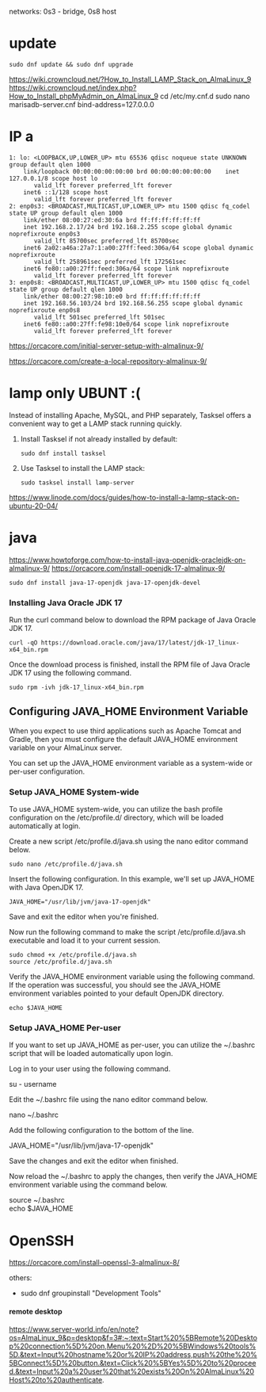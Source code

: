 networks: 0s3 - bridge, 0s8 host

# update

```
sudo dnf update && sudo dnf upgrade
```
https://wiki.crowncloud.net/?How_to_Install_LAMP_Stack_on_AlmaLinux_9
https://wiki.crowncloud.net/index.php?How_to_Install_phpMyAdmin_on_AlmaLinux_9
cd /etc/my.cnf.d
sudo nano marisadb-server.cnf
bind-address=127.0.0.0
# IP a

```shell
1: lo: <LOOPBACK,UP,LOWER_UP> mtu 65536 qdisc noqueue state UNKNOWN group default qlen 1000
    link/loopback 00:00:00:00:00:00 brd 00:00:00:00:00:00    inet 127.0.0.1/8 scope host lo
       valid_lft forever preferred_lft forever
    inet6 ::1/128 scope host
       valid_lft forever preferred_lft forever
2: enp0s3: <BROADCAST,MULTICAST,UP,LOWER_UP> mtu 1500 qdisc fq_codel state UP group default qlen 1000
    link/ether 08:00:27:ed:30:6a brd ff:ff:ff:ff:ff:ff
    inet 192.168.2.17/24 brd 192.168.2.255 scope global dynamic noprefixroute enp0s3
       valid_lft 85700sec preferred_lft 85700sec
    inet6 2a02:a46a:27a7:1:a00:27ff:feed:306a/64 scope global dynamic noprefixroute
       valid_lft 258961sec preferred_lft 172561sec
    inet6 fe80::a00:27ff:feed:306a/64 scope link noprefixroute
       valid_lft forever preferred_lft forever
3: enp0s8: <BROADCAST,MULTICAST,UP,LOWER_UP> mtu 1500 qdisc fq_codel state UP group default qlen 1000
    link/ether 08:00:27:98:10:e0 brd ff:ff:ff:ff:ff:ff
    inet 192.168.56.103/24 brd 192.168.56.255 scope global dynamic noprefixroute enp0s8
       valid_lft 501sec preferred_lft 501sec
    inet6 fe80::a00:27ff:fe98:10e0/64 scope link noprefixroute
       valid_lft forever preferred_lft forever

```
https://orcacore.com/initial-server-setup-with-almalinux-9/

https://orcacore.com/create-a-local-repository-almalinux-9/


# lamp only UBUNT :(

Instead of installing Apache, MySQL, and PHP separately, Tasksel offers a convenient way to get a LAMP stack running quickly.

1. Install Tasksel if not already installed by default:
    
    ```
    sudo dnf install tasksel
    ```
    
2. Use Tasksel to install the LAMP stack:
    
    ```
    sudo tasksel install lamp-server
    ```
https://www.linode.com/docs/guides/how-to-install-a-lamp-stack-on-ubuntu-20-04/

# java
https://www.howtoforge.com/how-to-install-java-openjdk-oraclejdk-on-almalinux-9/
https://orcacore.com/install-openjdk-17-almalinux-9/

```
sudo dnf install java-17-openjdk java-17-openjdk-devel
```

### Installing Java Oracle JDK 17

Run the curl command below to download the RPM package of Java Oracle JDK 17.
```
curl -qO https://download.oracle.com/java/17/latest/jdk-17_linux-x64_bin.rpm
```

Once the download process is finished, install the RPM file of Java Oracle JDK 17 using the following command.

```
sudo rpm -ivh jdk-17_linux-x64_bin.rpm
```
## Configuring JAVA_HOME Environment Variable

When you expect to use third applications such as Apache Tomcat and Gradle, then you must configure the default JAVA_HOME environment variable on your AlmaLinux server.

You can set up the JAVA_HOME environment variable as a system-wide or per-user configuration.

### Setup JAVA_HOME System-wide

To use JAVA_HOME system-wide, you can utilize the bash profile configuration on the /etc/profile.d/ directory, which will be loaded automatically at login.

Create a new script /etc/profile.d/java.sh using the nano editor command below.
```
sudo nano /etc/profile.d/java.sh
```


Insert the following configuration. In this example, we'll set up JAVA_HOME with Java OpenJDK 17.

```
JAVA_HOME="/usr/lib/jvm/java-17-openjdk"

```


Save and exit the editor when you're finished.

Now run the following command to make the script /etc/profile.d/java.sh executable and load it to your current session.
```
sudo chmod +x /etc/profile.d/java.sh  
source /etc/profile.d/java.sh
```


Verify the JAVA_HOME environment variable using the following command. If the operation was successful, you should see the JAVA_HOME environment variables pointed to your default OpenJDK directory.
```
echo $JAVA_HOME
```
### Setup JAVA_HOME Per-user

If you want to set up JAVA_HOME as per-user, you can utilize the ~/.bashrc script that will be loaded automatically upon login.

Log in to your user using the following command.

su - username

Edit the ~/.bashrc file using the nano editor command below.

nano ~/.bashrc

Add the following configuration to the bottom of the line.

JAVA_HOME="/usr/lib/jvm/java-17-openjdk"

Save the changes and exit the editor when finished.

Now reload the ~/.bashrc to apply the changes, then verify the JAVA_HOME environment variable using the command below.

source ~/.bashrc  
echo $JAVA_HOME
# OpenSSH
https://orcacore.com/install-openssl-3-almalinux-8/

others:
- sudo dnf groupinstall "Development Tools"

#### remote desktop

https://www.server-world.info/en/note?os=AlmaLinux_9&p=desktop&f=3#:~:text=Start%20%5BRemote%20Desktop%20connection%5D%20on,Menu%20%2D%20%5BWindows%20tools%5D.&text=Input%20hostname%20or%20IP%20address,push%20the%20%5BConnect%5D%20button.&text=Click%20%5BYes%5D%20to%20proceed.&text=Input%20a%20user%20that%20exists%20On%20AlmaLinux%20Host%20to%20authenticate.

